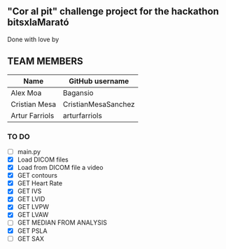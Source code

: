 ## "Cor al pit" challenge project for the hackathon bitsxlaMarató 

Done with love by

## TEAM MEMBERS

| Name           | GitHub username |
|----------------|-----------------|
| Alex Moa       | Bagansio        | 
| Cristian Mesa  |     CristianMesaSanchez    | 
| Artur Farriols | arturfarriols        |


### TO DO


- [ ] main.py
- [X] Load DICOM files
- [X] Load from DICOM file a video
- [X] GET contours
- [X] GET Heart Rate
- [X] GET IVS
- [X] GET LVID
- [X] GET LVPW
- [X] GET LVAW
- [ ] GET MEDIAN FROM ANALYSIS
- [X] GET PSLA
- [ ] GET SAX
